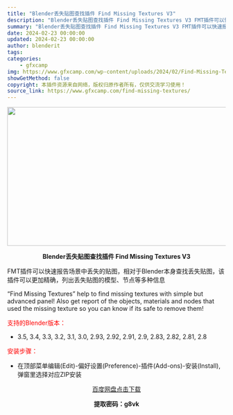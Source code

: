 ```yaml
---
title: "Blender丢失贴图查找插件 Find Missing Textures V3"
description: "Blender丢失贴图查找插件 Find Missing Textures V3 FMT插件可以快速报告场景中丢失的贴图，相对于Blender本身查找丢失贴图，该插件可以更加精确，列出丢失贴图的模型、..."
summary: "Blender丢失贴图查找插件 Find Missing Textures V3 FMT插件可以快速报告场景中丢失的贴图，相对于Blender本身查找丢失贴图，该插件可以更加精确，列出丢失贴图的模型、..."
date: 2024-02-23 00:00:00
updated: 2024-02-23 00:00:00
author: blenderit
tags: 
categories:
    - gfxcamp
img: https://www.gfxcamp.com/wp-content/uploads/2024/02/Find-Missing-Textures.jpg
showGetMethod: false
copyright: 本插件资源来自网络，版权归原作者所有，仅供交流学习使用！
source_link: https://www.gfxcamp.com/find-missing-textures/
---
```

<div><p><img decoding="async" class="aligncenter size-full wp-image-118709" src="https://www.gfxcamp.com/wp-content/uploads/2024/02/Find-Missing-Textures.jpg" data-src="https://www.gfxcamp.com/wp-content/uploads/2024/02/Find-Missing-Textures.jpg" alt="" width="640" height="320" data-srcset="https://www.gfxcamp.com/wp-content/uploads/2024/02/Find-Missing-Textures.jpg 640w, https://www.gfxcamp.com/wp-content/uploads/2024/02/Find-Missing-Textures-150x75.jpg 150w" data-sizes="(max-width: 640px) 100vw, 640px"></p><p style="text-align: center;"><strong>Blender丢失贴图查找插件 Find Missing Textures V3</strong></p><p>FMT插件可以快速报告场景中丢失的贴图，相对于Blender本身查找丢失贴图，该插件可以更加精确，列出丢失贴图的模型、节点等多种信息</p><p>“Find Missing Textures” help to find missing textures with simple but advanced panel! Also get report of the objects, materials and nodes that used the missing texture so you can know if its safe to remove them!</p><p style="text-align: left;"><span style="color: #ff0000;">支持的Blender版本：</span></p><ul>
<li style="text-align: left;">3.5, 3.4, 3.3, 3.2, 3.1, 3.0, 2.93, 2.92, 2.91, 2.9, 2.83, 2.82, 2.81, 2.8</li>
</ul><p style="text-align: left;"><span style="color: #ff0000;">安装步骤：</span></p><ul>
<li>在顶部菜单编辑(Edit)-偏好设置(Preference)-插件(Add-ons)-安装(Install),弹窗里选择对应ZIP安装</li>
</ul><p style="text-align: center;"><a class="maxbutton-3 maxbutton maxbutton-baidu" target="_blank" rel="noopener" href="https://pan.baidu.com/s/1U3k6-l61MEN1ii1yHo9SUg?pwd=g8vk"><span class="mb-text">百度网盘点击下载</span></a></p><p style="text-align: center;"><strong>提取密码：g8vk</strong></p></div>